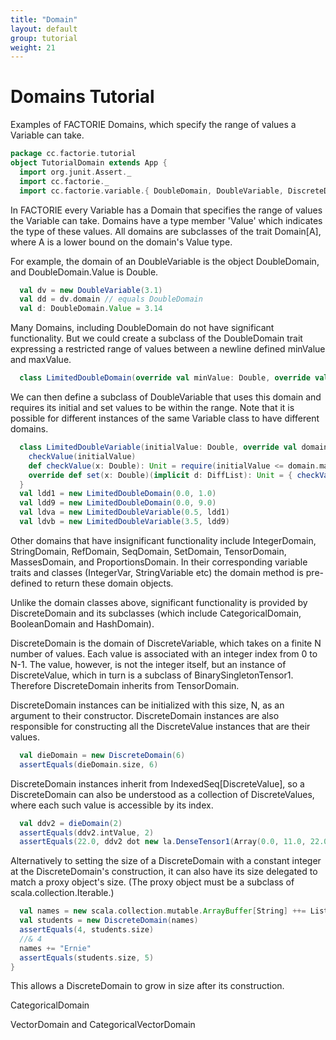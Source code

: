 ```yaml
---
title: "Domain"
layout: default
group: tutorial
weight: 21
---
```


Domains Tutorial
================

Examples of FACTORIE Domains, which specify the range of values a Variable can take.

```scala
package cc.factorie.tutorial
object TutorialDomain extends App {
  import org.junit.Assert._
  import cc.factorie._
  import cc.factorie.variable.{ DoubleDomain, DoubleVariable, DiscreteDomain, DiffList }
```

In FACTORIE every Variable has a Domain that specifies the range of values the Variable can take.
Domains have a type member 'Value' which indicates the type of these values.
All domains are subclasses of the trait Domain[A], where A is a lower bound on the domain's Value type.

For example, the domain of an DoubleVariable is the object DoubleDomain, and DoubleDomain.Value is Double.

```scala
  val dv = new DoubleVariable(3.1)
  val dd = dv.domain // equals DoubleDomain
  val d: DoubleDomain.Value = 3.14

```

Many Domains, including DoubleDomain do not have significant functionality.
But we could create a subclass of the DoubleDomain trait expressing a restricted range of values
between a newline defined minValue and maxValue.

```scala
  class LimitedDoubleDomain(override val minValue: Double, override val maxValue: Double) extends DoubleDomain
```

We can then define a subclass of DoubleVariable that uses this domain and requires its initial and set values to be within the range.
Note that it is possible for different instances of the same Variable class to have different domains.

```scala
  class LimitedDoubleVariable(initialValue: Double, override val domain: LimitedDoubleDomain) extends DoubleVariable(initialValue) {
    checkValue(initialValue)
    def checkValue(x: Double): Unit = require(initialValue <= domain.maxValue && initialValue >= domain.minValue)
    override def set(x: Double)(implicit d: DiffList): Unit = { checkValue(x); super.set(x) }
  }
  val ldd1 = new LimitedDoubleDomain(0.0, 1.0)
  val ldd9 = new LimitedDoubleDomain(0.0, 9.0)
  val ldva = new LimitedDoubleVariable(0.5, ldd1)
  val ldvb = new LimitedDoubleVariable(3.5, ldd9)

```

Other domains that have insignificant functionality include IntegerDomain, StringDomain, RefDomain,
SeqDomain, SetDomain, TensorDomain, MassesDomain, and ProportionsDomain.
In their corresponding variable traits and classes (IntegerVar, StringVariable etc)
the domain method is pre-defined to return these domain objects.

Unlike the domain classes above,
significant functionality is provided by DiscreteDomain and its subclasses (which include CategoricalDomain,
BooleanDomain and HashDomain).

DiscreteDomain is the domain of DiscreteVariable, which takes on a finite N number of values.
Each value is associated with an integer index from 0 to N-1.
The value, however, is not the integer itself, but an instance of DiscreteValue,
which in turn is a subclass of BinarySingletonTensor1.  Therefore DiscreteDomain inherits from TensorDomain.

DiscreteDomain instances can be initialized with this size, N, as an argument to their constructor.
DiscreteDomain instances are also responsible for constructing all the DiscreteValue instances that are their values.

```scala
  val dieDomain = new DiscreteDomain(6)
  assertEquals(dieDomain.size, 6)

```

DiscreteDomain instances inherit from IndexedSeq[DiscreteValue],
so a DiscreteDomain can also be understood as a collection
of DiscreteValues, where each such value is accessible by its index.

```scala
  val ddv2 = dieDomain(2)
  assertEquals(ddv2.intValue, 2)
  assertEquals(22.0, ddv2 dot new la.DenseTensor1(Array(0.0, 11.0, 22.0, 33.0, 44.0, 55.0)), 0.01)

```

Alternatively to setting the size of a DiscreteDomain with a constant integer at the DiscreteDomain's construction,
it can also have its size delegated to match a proxy object's size.
(The proxy object must be a subclass of scala.collection.Iterable.)

```scala
  val names = new scala.collection.mutable.ArrayBuffer[String] ++= List("Alan", "Barbara", "Carol", "Denis")
  val students = new DiscreteDomain(names)
  assertEquals(4, students.size)
  //& 4
  names += "Ernie"
  assertEquals(students.size, 5)
}

```
This allows a DiscreteDomain to grow in size after its construction. 

CategoricalDomain 

VectorDomain and CategoricalVectorDomain 
